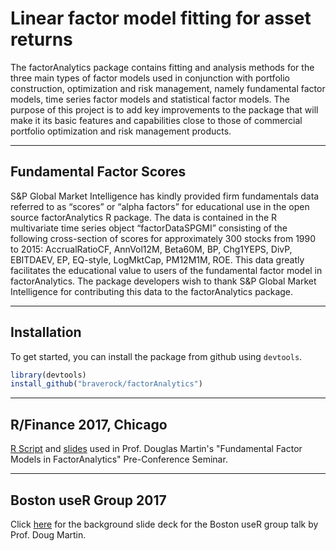 
# Linear factor model fitting for asset returns

The factorAnalytics package contains fitting and analysis methods for the three main types of factor models used in conjunction with portfolio construction, optimization and risk management, namely fundamental factor models, time series factor models and statistical factor models. The purpose of this project is to add key improvements to the package that will make it its basic features and capabilities close to those of commercial portfolio optimization and risk management products.

------------
Fundamental Factor Scores
------------
S&P Global Market Intelligence has kindly provided firm fundamentals data
referred to as “scores” or “alpha factors” for educational use in the open source factorAnalytics
R package. The data is contained in the R multivariate time series object “factorDataSPGMI”
consisting of the following cross-section of scores for approximately 300 stocks from 1990 to
2015: AccrualRatioCF, AnnVol12M, Beta60M, BP, Chg1YEPS, DivP, EBITDAEV, EP, EQ-style,
LogMktCap, PM12M1M, ROE. This data greatly facilitates the educational value to users of the
fundamental factor model in factorAnalytics. The package developers wish to thank S&P Global
Market Intelligence for contributing this data to the factorAnalytics package.

------------
Installation
------------

To get started, you can install the package from github using `devtools`.

``` r
library(devtools)
install_github("braverock/factorAnalytics")
```

------------

R/Finance 2017, Chicago
------------

[R Script](https://www.dropbox.com/s/jv809g196iyqo0k/FFM%20Talk%20Rcode%20R-finance2017.R?dl=0) and [slides](https://www.dropbox.com/s/gh4y8a6e9bcxwnv/ffmTalk%20RinFinance%202017.pdf?dl=0) used in Prof. Douglas Martin's "Fundamental Factor Models in FactorAnalytics" Pre-Conference Seminar.

------------

Boston useR Group 2017
------------

Click [here](https://www.dropbox.com/s/ibisg1y3yutej4m/cfrm%20fundamental%20facmods.pdf?dl=0) for the background slide deck for the Boston useR group talk by Prof. Doug Martin.